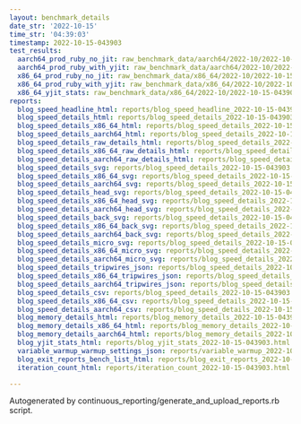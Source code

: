 ```yaml
---
layout: benchmark_details
date_str: '2022-10-15'
time_str: '04:39:03'
timestamp: 2022-10-15-043903
test_results:
  aarch64_prod_ruby_no_jit: raw_benchmark_data/aarch64/2022-10/2022-10-15-043903_basic_benchmark_aarch64_prod_ruby_no_jit.json
  aarch64_prod_ruby_with_yjit: raw_benchmark_data/aarch64/2022-10/2022-10-15-043903_basic_benchmark_aarch64_prod_ruby_with_yjit.json
  x86_64_prod_ruby_no_jit: raw_benchmark_data/x86_64/2022-10/2022-10-15-043903_basic_benchmark_x86_64_prod_ruby_no_jit.json
  x86_64_prod_ruby_with_yjit: raw_benchmark_data/x86_64/2022-10/2022-10-15-043903_basic_benchmark_x86_64_prod_ruby_with_yjit.json
  x86_64_yjit_stats: raw_benchmark_data/x86_64/2022-10/2022-10-15-043903_basic_benchmark_x86_64_yjit_stats.json
reports:
  blog_speed_headline_html: reports/blog_speed_headline_2022-10-15-043903.html
  blog_speed_details_html: reports/blog_speed_details_2022-10-15-043903.html
  blog_speed_details_x86_64_html: reports/blog_speed_details_2022-10-15-043903.x86_64.html
  blog_speed_details_aarch64_html: reports/blog_speed_details_2022-10-15-043903.aarch64.html
  blog_speed_details_raw_details_html: reports/blog_speed_details_2022-10-15-043903.raw_details.html
  blog_speed_details_x86_64_raw_details_html: reports/blog_speed_details_2022-10-15-043903.x86_64.raw_details.html
  blog_speed_details_aarch64_raw_details_html: reports/blog_speed_details_2022-10-15-043903.aarch64.raw_details.html
  blog_speed_details_svg: reports/blog_speed_details_2022-10-15-043903.svg
  blog_speed_details_x86_64_svg: reports/blog_speed_details_2022-10-15-043903.x86_64.svg
  blog_speed_details_aarch64_svg: reports/blog_speed_details_2022-10-15-043903.aarch64.svg
  blog_speed_details_head_svg: reports/blog_speed_details_2022-10-15-043903.head.svg
  blog_speed_details_x86_64_head_svg: reports/blog_speed_details_2022-10-15-043903.x86_64.head.svg
  blog_speed_details_aarch64_head_svg: reports/blog_speed_details_2022-10-15-043903.aarch64.head.svg
  blog_speed_details_back_svg: reports/blog_speed_details_2022-10-15-043903.back.svg
  blog_speed_details_x86_64_back_svg: reports/blog_speed_details_2022-10-15-043903.x86_64.back.svg
  blog_speed_details_aarch64_back_svg: reports/blog_speed_details_2022-10-15-043903.aarch64.back.svg
  blog_speed_details_micro_svg: reports/blog_speed_details_2022-10-15-043903.micro.svg
  blog_speed_details_x86_64_micro_svg: reports/blog_speed_details_2022-10-15-043903.x86_64.micro.svg
  blog_speed_details_aarch64_micro_svg: reports/blog_speed_details_2022-10-15-043903.aarch64.micro.svg
  blog_speed_details_tripwires_json: reports/blog_speed_details_2022-10-15-043903.tripwires.json
  blog_speed_details_x86_64_tripwires_json: reports/blog_speed_details_2022-10-15-043903.x86_64.tripwires.json
  blog_speed_details_aarch64_tripwires_json: reports/blog_speed_details_2022-10-15-043903.aarch64.tripwires.json
  blog_speed_details_csv: reports/blog_speed_details_2022-10-15-043903.csv
  blog_speed_details_x86_64_csv: reports/blog_speed_details_2022-10-15-043903.x86_64.csv
  blog_speed_details_aarch64_csv: reports/blog_speed_details_2022-10-15-043903.aarch64.csv
  blog_memory_details_html: reports/blog_memory_details_2022-10-15-043903.html
  blog_memory_details_x86_64_html: reports/blog_memory_details_2022-10-15-043903.x86_64.html
  blog_memory_details_aarch64_html: reports/blog_memory_details_2022-10-15-043903.aarch64.html
  blog_yjit_stats_html: reports/blog_yjit_stats_2022-10-15-043903.html
  variable_warmup_warmup_settings_json: reports/variable_warmup_2022-10-15-043903.warmup_settings.json
  blog_exit_reports_bench_list_html: reports/blog_exit_reports_2022-10-15-043903.bench_list.html
  iteration_count_html: reports/iteration_count_2022-10-15-043903.html

---
```

Autogenerated by continuous_reporting/generate_and_upload_reports.rb script.
